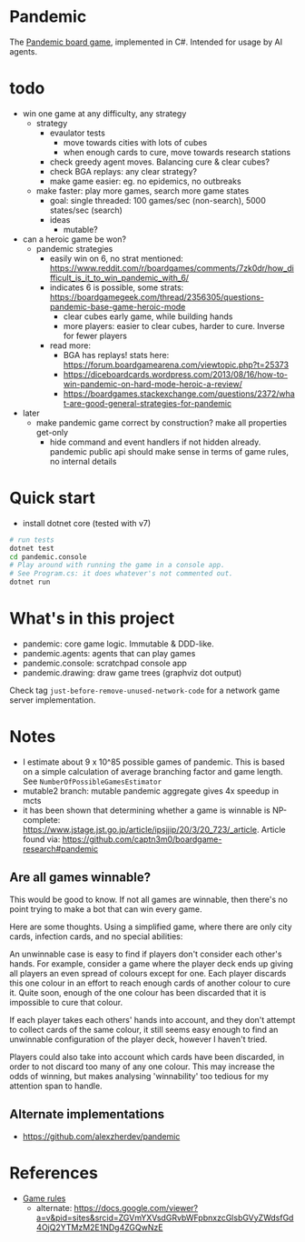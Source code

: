 # Pandemic

The [Pandemic board game](https://en.wikipedia.org/wiki/Pandemic_%28board_game%29),
implemented in C#. Intended for usage by AI agents.

# todo
- win one game at any difficulty, any strategy
  - strategy
    - evaulator tests
      - move towards cities with lots of cubes
      - when enough cards to cure, move towards research stations
    - check greedy agent moves. Balancing cure & clear cubes?
    - check BGA replays: any clear strategy?
    - make game easier: eg. no epidemics, no outbreaks
  - make faster: play more games, search more game states
    - goal: single threaded: 100 games/sec (non-search), 5000 states/sec (search)
    - ideas
      - mutable?
- can a heroic game be won?
  - pandemic strategies
    - easily win on 6, no strat mentioned: https://www.reddit.com/r/boardgames/comments/7zk0dr/how_difficult_is_it_to_win_pandemic_with_6/
    - indicates 6 is possible, some strats: https://boardgamegeek.com/thread/2356305/questions-pandemic-base-game-heroic-mode
        - clear cubes early game, while building hands
        - more players: easier to clear cubes, harder to cure. Inverse for fewer players
    - read more:
        - BGA has replays! stats here: https://forum.boardgamearena.com/viewtopic.php?t=25373
        - https://diceboardcards.wordpress.com/2013/08/16/how-to-win-pandemic-on-hard-mode-heroic-a-review/
        - https://boardgames.stackexchange.com/questions/2372/what-are-good-general-strategies-for-pandemic
- later
  - make pandemic game correct by construction? make all properties get-only
    - hide command and event handlers if not hidden already. pandemic public api should make sense
      in terms of game rules, no internal details

# Quick start
- install dotnet core (tested with v7)

```sh
# run tests
dotnet test
cd pandemic.console
# Play around with running the game in a console app.
# See Program.cs: it does whatever's not commented out.
dotnet run
```

# What's in this project
- pandemic: core game logic. Immutable & DDD-like.
- pandemic.agents: agents that can play games
- pandemic.console: scratchpad console app
- pandemic.drawing: draw game trees (graphviz dot output)

Check tag `just-before-remove-unused-network-code` for a network game server implementation.

# Notes
- I estimate about 9 x 10^85 possible games of pandemic. This is based on a
  simple calculation of average branching factor and game length. See
  `NumberOfPossibleGamesEstimator`
- mutable2 branch: mutable pandemic aggregate gives 4x speedup in mcts
- it has been shown that determining whether a game is winnable is NP-complete:
  https://www.jstage.jst.go.jp/article/ipsjjip/20/3/20_723/_article. Article
  found via: https://github.com/captn3m0/boardgame-research#pandemic


## Are all games winnable?
This would be good to know. If not all games are winnable, then there's no point
trying to make a bot that can win every game.

Here are some thoughts. Using a simplified game, where there are only city
cards, infection cards, and no special abilities:

An unwinnable case is easy to find if players don't consider each other's hands.
For example, consider a game where the player deck ends up giving all players an
even spread of colours except for one. Each player discards this one colour in
an effort to reach enough cards of another colour to cure it. Quite soon, enough
of the one colour has been discarded that it is impossible to cure that colour.

If each player takes each others' hands into account, and they don't attempt to
collect cards of the same colour, it still seems easy enough to find an
unwinnable configuration of the player deck, however I haven't tried.

Players could also take into account which cards have been discarded, in order
to not discard too many of any one colour. This may increase the odds of
winning, but makes analysing 'winnability' too tedious for my attention span to
handle.

## Alternate implementations
- https://github.com/alexzherdev/pandemic


# References
- [Game rules](https://www.ultraboardgames.com/pandemic/game-rules.php)
    - alternate: https://docs.google.com/viewer?a=v&pid=sites&srcid=ZGVmYXVsdGRvbWFpbnxzcGlsbGVyZWdsfGd4OjQ2YTMzM2E1NDg4ZGQwNzE
